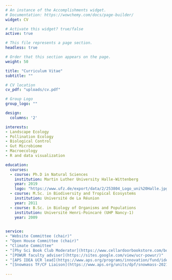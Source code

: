 ```yaml
---
# An instance of the Accomplishments widget.
# Documentation: https://wowchemy.com/docs/page-builder/
widget: CV

# Activate this widget? true/false
active: true

# This file represents a page section.
headless: true

# Order that this section appears on the page.
weight: 50

title: "Curriculum Vitae"
subtitle: ""

# CV location
cv_pdf: "uploads/cv.pdf"

# Group Logo
group_logo: ""

design:
  columns: '2'

interests:
- Landscape Ecology
- Pollination Ecology
- Biological Control
- Gut Microbiome
- Macroecology
- R and data visualization

education:
  courses:
  - course: Ph.D in Natural Sciences
    institution: Martin Luther University Halle-Wittenberg
    year: 2019
    logo: "https://www.ufz.de/export/data/2/253804_Logo_uni%20Halle.jpg"
  - course: M.Sc. in Biodiversity and Tropical Ecosystems
    institution: Université de La Réunion
    year: 2011
  - course: B.Sc. in Biology of Organisms and Populations
    institution: Université Henri-Poincaré (UHP Nancy-1)
    year: 2009
    

service: 
- "Website Committee (chair)"
- "Open House Committee (chair)"
- "Climate Committee"
- "[Phy Sci Book Club Moderator](https://www.cellardoorbookstore.com/book-clubs)"
- "[POWUR faculty adviser](https://sites.google.com/view/ucr-powur/)"
- "[APS IDEA UCR lead](https://www.aps.org/programs/innovation/fund/idea.cfm)"
- "[Snowmass TF/CF Liaison](https://www.aps.org/units/dpf/snowmass-2021.cfm)"
    
---
```


